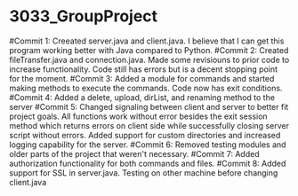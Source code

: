 # 3033_GroupProject
#Commit 1:
	Creeated server.java and client.java. I believe that I can get this program working better with Java compared to Python.
#Commit 2:
	Created fileTransfer.java and connection.java. Made some revisiouns to prior code to increase functionality.
	Code still has errors but is a decent stopping point for the moment.
#Commit 3:
	Added a module for commands and started making methods to execute the commands. Code now has exit conditions.
#Commit 4:
	Added a delete, upload, dirList, and renaming method to the server
#Commit 5:
	Changed signaling between client and server to better fit project goals. All functions work without error besides the exit session method
	which returns errors on client side while successfully closing server script without errors. Added support for custom directories and
	increased logging capability for the server.
#Commit 6:
	Removed testing modules and older parts of the project that weren't necessary.
#Commit 7:
	Added authorization functionality for both commands and files.
#Commit 8:
	Added support for SSL in server.java. Testing on other machine before changing client.java
